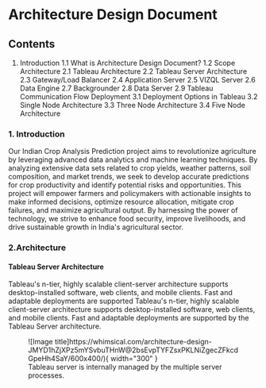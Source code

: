 # Architecture Design Document

## Contents

1. Introduction
1.1 What is Architecture Design Document?
1.2 Scope
Architecture
2.1 Tableau Architecture
2.2 Tableau Server Architecture
2.3 Gateway/Load Balancer
2.4 Application Server
2.5 VIZQL Server
2.6 Data Engine
2.7 Backgrounder
2.8 Data Server
2.9 Tableau Communication Flow
Deployment
3.1 Deployment Options in Tableau
3.2 Single Node Architecture
3.3 Three Node Architecture
3.4 Five Node Architecture

### 1. Introduction

Our Indian Crop Analysis Prediction project aims to revolutionize agriculture by leveraging advanced data analytics and machine learning techniques. By analyzing extensive data sets related to crop yields, weather patterns, soil composition, and market trends, we seek to develop accurate predictions for crop productivity and identify potential risks and opportunities. This project will empower farmers and policymakers with actionable insights to make informed decisions, optimize resource allocation, mitigate crop failures, and maximize agricultural output. By harnessing the power of technology, we strive to enhance food security, improve livelihoods, and drive sustainable growth in India's agricultural sector.

### 2.Architecture

#### Tableau Server Architecture

Tableau's n-tier, highly scalable client-server architecture supports desktop-installed software, web clients, and mobile clients. Fast and adaptable deployments are supported Tableau's n-tier, highly scalable client-server architecture supports desktop-installed software, web clients, and mobile clients. Fast and adaptable deployments are supported by the Tableau Server architecture.

<figure markdown>
  ![Image title]https://whimsical.com/architecture-design-JMYD1hZjXPz5mYSvbuTHnW@2bsEvpTYFZsxPKLNiZgecZFkcdGpeHh4SaY/600x400/){ width="300" }
  <figcaption>Tableau server is internally managed by the multiple server processes.</figcaption>
</figure>
